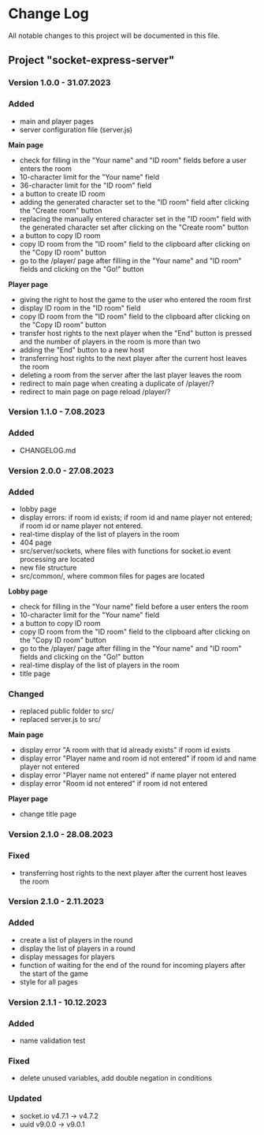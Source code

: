 # Change Log

All notable changes to this project will be documented in this file.

## Project "socket-express-server"

### Version 1.0.0 - 31.07.2023

### Added

- main and player pages
- server configuration file (server.js)

**Main page**

- check for filling in the "Your name" and "ID room" fields before a user enters the room
- 10-character limit for the "Your name" field
- 36-character limit for the "ID room" field
- a button to create ID room
- adding the generated character set to the "ID room" field after clicking the "Create room" button
- replacing the manually entered character set in the "ID room" field with the generated character set after clicking on the "Create room" button
- a button to copy ID room
- copy ID room from the "ID room" field to the clipboard after clicking on the "Copy ID room" button
- go to the /player/ page after filling in the "Your name" and "ID room" fields and clicking on the "Go!" button

**Player page**

- giving the right to host the game to the user who entered the room first
- display ID room in the "ID room" field
- copy ID room from the "ID room" field to the clipboard after clicking on the "Copy ID room" button
- transfer host rights to the next player when the "End" button is pressed and the number of players in the room is more than two
- adding the "End" button to a new host
- transferring host rights to the next player after the current host leaves the room
- deleting a room from the server after the last player leaves the room
- redirect to main page when creating a duplicate of /player/?
- redirect to main page on page reload /player/?

### Version 1.1.0 - 7.08.2023

### Added

- CHANGELOG.md

### Version 2.0.0 - 27.08.2023

### Added

- lobby page
- display errors:
    if room id exists;
    if room id and name player not entered;
    if room id or name player not entered.
- real-time display of the list of players in the room
- 404 page
- src/server/sockets, where files with functions for socket.io event processing are located
- new file structure
- src/common/, where common files for pages are located

**Lobby page**

- check for filling in the "Your name" field before a user enters the room
- 10-character limit for the "Your name" field
- a button to copy ID room
- copy ID room from the "ID room" field to the clipboard after clicking on the "Copy ID room" button
- go to the /player/ page after filling in the "Your name" and "ID room" fields and clicking on the "Go!" button
- real-time display of the list of players in the room
- title page

### Changed

- replaced public folder to src/
- replaced server.js to src/

**Main page**

- display error "A room with that id already exists" if room id exists
- display error "Player name and room id not entered" if room id and name player not entered
- display error "Player name not entered" if name player not entered
- display error "Room id not entered" if room id not entered

**Player page**

- change title page

### Version 2.1.0 - 28.08.2023

### Fixed

- transferring host rights to the next player after the current host leaves the room

### Version 2.1.0 - 2.11.2023

### Added

- create a list of players in the round
- display the list of players in a round
- display messages for players
- function of waiting for the end of the round for incoming players after the start of the game
- style for all pages

### Version 2.1.1 - 10.12.2023

### Added

- name validation test

### Fixed

- delete unused variables, add double negation in conditions

### Updated

- socket.io v4.7.1 -> v4.7.2
- uuid v9.0.0 -> v9.0.1
